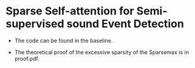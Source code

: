 # Sparse Self-attention for Semi-supervised sound Event Detection

- The code can be found in the baseline.

- The theoretical proof of the excessive sparsity of the Sparsemax is in proof.pdf.
